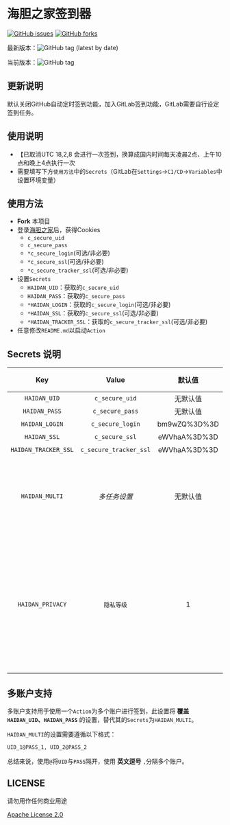# 海胆之家签到器

[![GitHub issues](https://img.shields.io/github/issues/ColaSign/haidan?style=flat-square)](https://github.com/ColaSign/haidan/issues)
[![GitHub forks](https://img.shields.io/github/forks/ColaSign/haidan?style=flat-square)](https://github.com/ColaSign/haidan/network)

最新版本：![GitHub tag (latest by date)](https://img.shields.io/github/v/tag/ColaSign/haidan?style=flat-square)

当前版本：![GitHub tag](https://img.shields.io/badge/tag-v0.0.6-orange)

## 更新说明

默认关闭GitHub自动定时签到功能，加入GitLab签到功能，GitLab需要自行设定签到任务。

## 使用说明

- 【已取消UTC 18,2,8 会进行一次签到，换算成国内时间每天凌晨2点、上午10点和晚上4点执行一次
- 需要填写下方`使用方法`中的`Secrets`（GitLab在`Settings`→`CI/CD`→`Variables`中设置环境变量）

## 使用方法

- **Fork** 本项目
- 登录[海胆之家](https://www.haidan.video/)后，获得Cookies
  - `c_secure_uid`
  - `c_secure_pass`
  - `*c_secure_login`(可选/非必要)
  - `*c_secure_ssl`(可选/非必要)
  - `*c_secure_tracker_ssl`(可选/非必要)
- 设置`Secrets`
  - `HAIDAN_UID`：获取的`c_secure_uid`
  - `HAIDAN_PASS`：获取的`c_secure_pass`
  - `*HAIDAN_LOGIN`：获取的`c_secure_login`(可选/非必要)
  - `*HAIDAN_SSL`：获取的`c_secure_ssl`(可选/非必要)
  - `*HAIDAN_TRACKER_SSL`：获取的`c_secure_tracker_ssl`(可选/非必要)
- 任意修改`README.md`以启动`Action`


## Secrets 说明

|Key|Value|默认值|必须|说明|
|:-:|:-:|:-:|:-:|:-|
|`HAIDAN_UID`|`c_secure_uid`|无默认值|√|无|
|`HAIDAN_PASS`|`c_secure_pass`|无默认值|√|无|
|`HAIDAN_LOGIN`|`c_secure_login`|bm9wZQ%3D%3D|√|无|
|`HAIDAN_SSL`|`c_secure_ssl`|eWVhaA%3D%3D|√|无|
|`HAIDAN_TRACKER_SSL`|`c_secure_tracker_ssl`|eWVhaA%3D%3D|√|无|
|`HAIDAN_MULTI`|*多任务设置*|无默认值|×|多账户支持，详见下方`多账户支持`|
|`HAIDAN_PRIVACY`|`隐私等级`|1|×|`1`：隐藏用户名首尾 `2`：隐藏用户名 `3`：显示用户名|


## 多账户支持

多账户支持用于使用一个`Action`为多个账户进行签到，此设置将 **覆盖`HAIDAN_UID`、`HAIDAN_PASS`** 的设置，替代其的`Secrets`为`HAIDAN_MULTI`。

`HAIDAN_MULTI`的设置需要遵循以下格式：

```txt
UID_1@PASS_1, UID_2@PASS_2
```

总结来说，使用`@`将`UID`与`PASS`隔开，使用 **英文逗号** `,`分隔多个账户。

## LICENSE

请勿用作任何商业用途

[Apache License 2.0](LICENSE)
